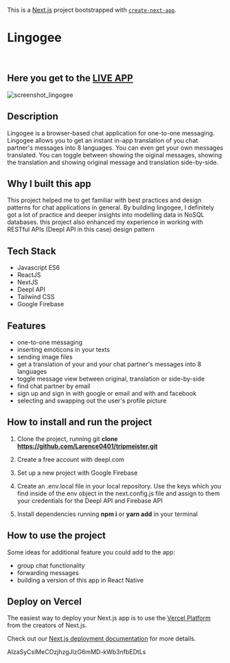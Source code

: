 This is a [Next.js](https://nextjs.org/) project bootstrapped with [`create-next-app`](https://github.com/vercel/next.js/tree/canary/packages/create-next-app).

# Lingogee
&nbsp;
## Here you get to the [**LIVE APP**](https://lingogee.vercel.app/)
![screenshot_lingogee](https://user-images.githubusercontent.com/86207164/177618930-4a83f51a-b47d-437a-b270-43918c4702fe.PNG)

## Description

Lingogee is a browser-based chat application for one-to-one messaging. Lingogee allows you to get an instant in-app translation of you chat partner's messages into 8 languages. You can even get your own messages translated. You can toggle between showing the oiginal messages, showing the translation and showing original message and translation side-by-side.

## Why I built this app

This project helped me to get familiar with best practices and design patterns for chat applications in general. By building lingogee, I definitely got a lot of practice and deeper insights into modelling data in NoSQL databases. this project also enhanced my experience in working with RESTful APIs (Deepl API in this case)
design pattern 

## Tech Stack
- Javascript ES6
- ReactJS
- NextJS
- Deepl API
- Tailwind CSS
- Google Firebase

## Features
- one-to-one messaging 
- inserting emoticons in your texts
- sending image files
- get a translation of your and your chat partner's messages into 8 languages
- toggle message view between original, translation or side-by-side
- find chat partner by email
- sign up and sign in with google or email and with and facebook
- selecting and swapping out the user's profile picture

## How to install and run the project

1) Clone the project, running git **clone https://github.com/Larence0401/tripmeister.git**

2) Create a free account with deepl.com 

3) Set up a new project with Google Firebase

4) Create an .env.local file in your local repository. Use the keys which you find inside of the env object in the next.config.js file and assign to them your credentials for the Deepl API and Firebase API

5) Install dependencies running **npm i** or **yarn add** in your terminal

## How to use the project

Some ideas for additional feature you could add to the app:

- group chat functionality
- forwarding messages
- building a version of this app in React Native

## Deploy on Vercel

The easiest way to deploy your Next.js app is to use the [Vercel Platform](https://vercel.com/new?utm_medium=default-template&filter=next.js&utm_source=create-next-app&utm_campaign=create-next-app-readme) from the creators of Next.js.

Check out our [Next.js deployment documentation](https://nextjs.org/docs/deployment) for more details.

AIzaSyCslMeCOzjhzgJlzG6mMD-kWb3nfbEDtLs
